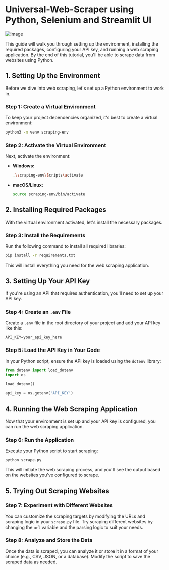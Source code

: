 # Universal-Web-Scraper using Python, Selenium and Streamlit UI


![image](https://github.com/user-attachments/assets/33f2367d-9209-4704-a78a-5bde0db8713e)


This guide will walk you through setting up the environment, installing the required packages, configuring your API key, and running a web scraping application. By the end of this tutorial, you'll be able to scrape data from websites using Python.

## 1. Setting Up the Environment

Before we dive into web scraping, let's set up a Python environment to work in.

### Step 1: Create a Virtual Environment

To keep your project dependencies organized, it's best to create a virtual environment:

```bash
python3 -m venv scraping-env
```

### Step 2: Activate the Virtual Environment

Next, activate the environment:

- **Windows:**

  ```bash
  .\scraping-env\Scripts\activate
  ```

- **macOS/Linux:**

  ```bash
  source scraping-env/bin/activate
  ```

## 2. Installing Required Packages

With the virtual environment activated, let's install the necessary packages.

### Step 3: Install the Requirements

Run the following command to install all required libraries:

```bash
pip install -r requirements.txt
```

This will install everything you need for the web scraping application.

## 3. Setting Up Your API Key

If you're using an API that requires authentication, you'll need to set up your API key.

### Step 4: Create an `.env` File

Create a `.env` file in the root directory of your project and add your API key like this:

```plaintext
API_KEY=your_api_key_here
```

### Step 5: Load the API Key in Your Code

In your Python script, ensure the API key is loaded using the `dotenv` library:

```python
from dotenv import load_dotenv
import os

load_dotenv()

api_key = os.getenv('API_KEY')
```

## 4. Running the Web Scraping Application

Now that your environment is set up and your API key is configured, you can run the web scraping application.

### Step 6: Run the Application

Execute your Python script to start scraping:

```bash
python scrape.py
```

This will initiate the web scraping process, and you'll see the output based on the websites you've configured to scrape.

## 5. Trying Out Scraping Websites

### Step 7: Experiment with Different Websites

You can customize the scraping targets by modifying the URLs and scraping logic in your `scrape.py` file. Try scraping different websites by changing the `url` variable and the parsing logic to suit your needs.

### Step 8: Analyze and Store the Data

Once the data is scraped, you can analyze it or store it in a format of your choice (e.g., CSV, JSON, or a database). Modify the script to save the scraped data as needed.

